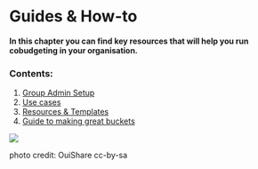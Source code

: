 # Guides & How-to

**In this chapter you can find key resources that will help you run cobudgeting in your organisation.**

### **Contents:**

1. [Group Admin Setup](group-admin-guide.md)
2. [Use cases](cobudget-use-cases.md)
3. [Resources & Templates](cobudget-resources-and-templates.md)
4. [Guide to making great buckets](making-great-buckets.md)

![](https://c1.staticflickr.com/5/4245/34951588926_e2140305ef_c.jpg)

photo credit: OuiShare cc-by-sa

